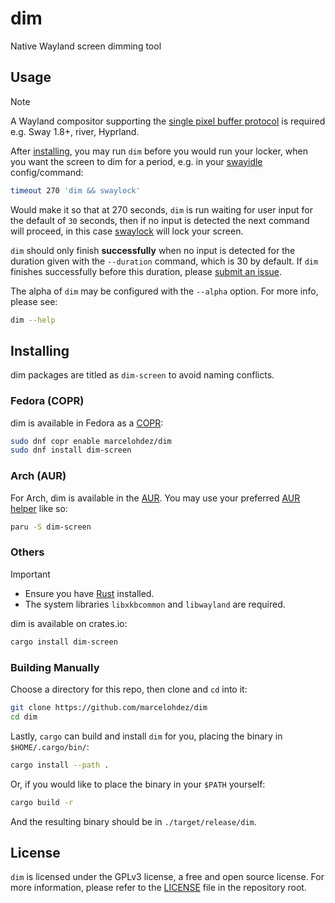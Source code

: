 # dim

Native Wayland screen dimming tool

## Usage

> [!NOTE]
> A Wayland compositor supporting the [single pixel buffer protocol] is
> required e.g. Sway 1.8+, river, Hyprland.

After [installing], you may run `dim` before you would run your locker, when
you want the screen to dim for a period, e.g. in your [swayidle] config/command:

```bash
timeout 270 'dim && swaylock'
```

Would make it so that at 270 seconds, `dim` is run waiting for user input
for the default of `30` seconds, then if no input is detected the next
command will proceed, in this case [swaylock] will lock your screen.

`dim` should only finish **successfully** when no input is detected for the
duration given with the `--duration` command, which is 30 by default. If
`dim` finishes successfully before this duration, please [submit an issue].

The alpha of `dim` may be configured with the `--alpha` option. For more info,
please see:

```bash
dim --help
```

## Installing

dim packages are titled as `dim-screen` to avoid naming conflicts.

### Fedora (COPR)

dim is available in Fedora as a [COPR]:

```bash
sudo dnf copr enable marcelohdez/dim
sudo dnf install dim-screen
```

### Arch (AUR)

For Arch, dim is available in the [AUR]. You may use your
preferred [AUR helper] like so:

```bash
paru -S dim-screen
```

### Others

> [!IMPORTANT]
>
> - Ensure you have [Rust] installed.
> - The system libraries `libxkbcommon` and `libwayland` are required.

dim is available on crates.io:

```bash
cargo install dim-screen
```

### Building Manually

Choose a directory for this repo, then clone and `cd` into it:

```bash
git clone https://github.com/marcelohdez/dim
cd dim
```

Lastly, `cargo` can build and install `dim` for you, placing the binary in
`$HOME/.cargo/bin/`:

```bash
cargo install --path .
```

Or, if you would like to place the binary in your `$PATH` yourself:

```bash
cargo build -r
```

And the resulting binary should be in `./target/release/dim`.

## License

`dim` is licensed under the GPLv3 license, a free and open source license. For
more information, please refer to the [LICENSE] file in the repository root.

[AUR]: https://aur.archlinux.org/packages/dim-screen
[AUR helper]: https://wiki.archlinux.org/title/AUR_helpers
[COPR]: https://copr.fedorainfracloud.org/coprs/marcelohdez/dim
[installing]: #installing
[swayidle]: https://github.com/swaywm/swayidle
[swaylock]: https://github.com/swaywm/swaylock
[submit an issue]: https://github.com/marcelohdez/dim/issues
[Rust]: https://www.rust-lang.org/
[single pixel buffer protocol]: https://wayland.app/protocols/single-pixel-buffer-v1
[LICENSE]: LICENSE
